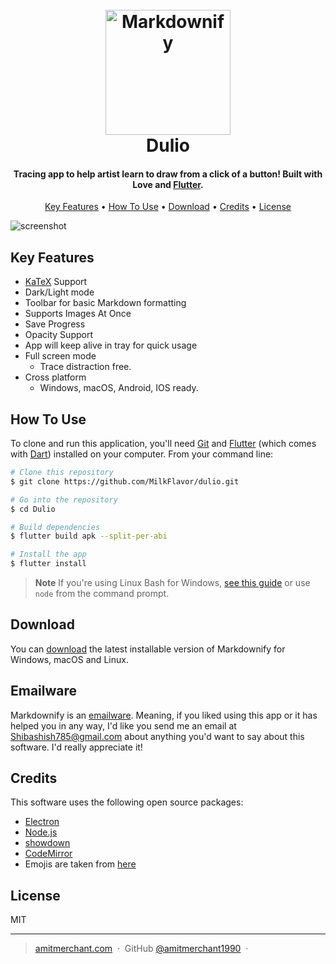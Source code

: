 
<h1 align="center">
  <br>
  <a href="http://www.amitmerchant.com/electron-markdownify"><img src="./assets/introduction_animation/Logo.png" alt="Markdownify" width="200"></a>
  <br>
  Dulio
  <br>
</h1>

<h4 align="center">Tracing app to help artist learn to draw from a click of a button! Built with Love and <a href="https://flutter.dev/" target="_blank">Flutter</a>.</h4>

<p align="center">
  <a href="#key-features">Key Features</a> •
  <a href="#how-to-use">How To Use</a> •
  <a href="#download">Download</a> •
  <a href="#credits">Credits</a> •
  <a href="#license">License</a>
</p>

![screenshot](./assets/introduction_animation/introduction_animation.png)

## Key Features
* [KaTeX](https://khan.github.io/KaTeX/) Support
* Dark/Light mode
* Toolbar for basic Markdown formatting
* Supports Images At Once
* Save Progress
* Opacity Support
* App will keep alive in tray for quick usage
* Full screen mode
  - Trace distraction free.
* Cross platform
  - Windows, macOS, Android, IOS ready.

## How To Use

To clone and run this application, you'll need [Git](https://git-scm.com) and [Flutter](https://docs.flutter.dev/get-started/install) (which comes with [Dart](https://dart.dev/)) installed on your computer. From your command line:

```bash
# Clone this repository
$ git clone https://github.com/MilkFlavor/dulio.git

# Go into the repository
$ cd Dulio

# Build dependencies
$ flutter build apk --split-per-abi

# Install the app
$ flutter install
```

> **Note**
> If you're using Linux Bash for Windows, [see this guide](https://www.howtogeek.com/261575/how-to-run-graphical-linux-desktop-applications-from-windows-10s-bash-shell/) or use `node` from the command prompt.


## Download

You can [download](https://github.com/amitmerchant1990/electron-markdownify/releases/tag/v1.2.0) the latest installable version of Markdownify for Windows, macOS and Linux.

## Emailware

Markdownify is an [emailware](https://en.wiktionary.org/wiki/emailware). Meaning, if you liked using this app or it has helped you in any way, I'd like you send me an email at <Shibashish785@gmail.com> about anything you'd want to say about this software. I'd really appreciate it!

## Credits

This software uses the following open source packages:

- [Electron](http://electron.atom.io/)
- [Node.js](https://nodejs.org/)
- [showdown](http://showdownjs.github.io/showdown/)
- [CodeMirror](http://codemirror.net/)
- Emojis are taken from [here](https://github.com/arvida/emoji-cheat-sheet.com)

## License

MIT

---

> [amitmerchant.com](https://www.amitmerchant.com) &nbsp;&middot;&nbsp;
> GitHub [@amitmerchant1990](https://github.com/MilkFlavor) &nbsp;&middot;&nbsp;


